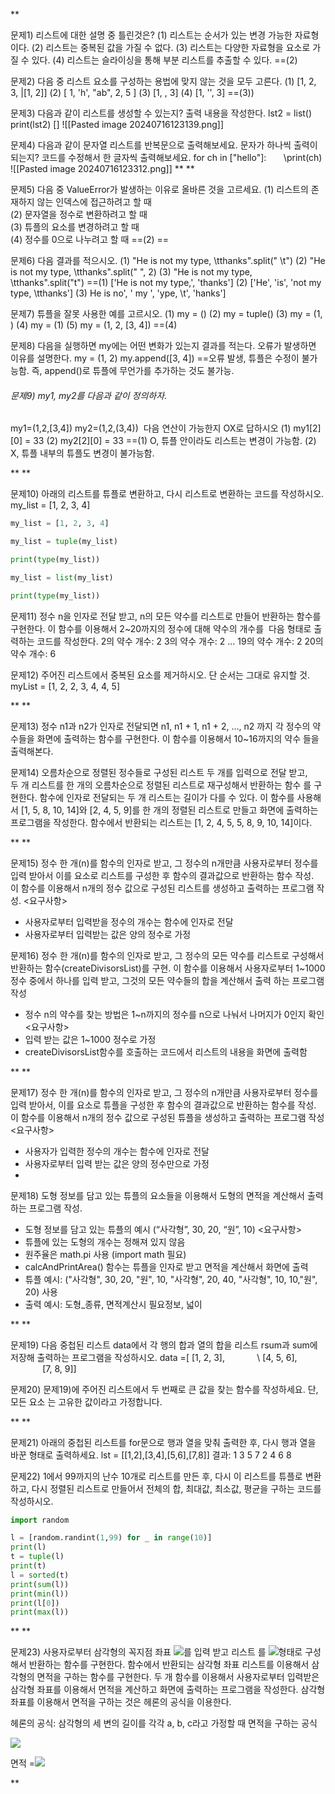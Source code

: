 **

문제1) 리스트에 대한 설명 중 틀린것은?
(1) 리스트는 순서가 있는 변경 가능한 자료형이다.
(2) 리스트는 중복된 값을 가질 수 없다.
(3) 리스트는 다양한 자료형을 요소로 가질 수 있다.
(4) 리스트는 슬라이싱을 통해 부분 리스트를 추출할 수 있다.
==(2)

문제2) 다음 중 리스트 요소를 구성하는 용법에 맞지 않는 것을 모두 고른다.
(1) \[1, 2, 3, |[1, 2]]
(2) \[ 1, 'h', "ab", 2, 5 ]
(3) \[1, , 3]
(4) \[1, '', 3]
==(3))

문제3) 다음과 같이 리스트를 생성할 수 있는지? 출력 내용을 작성한다.
lst2 = list()
print(lst2)
\[]
![[Pasted image 20240716123139.png]]

문제4) 다음과 같이 문자열 리스트를 반복문으로 출력해보세요. 문자가 하나씩 출력이 되는지? 코드를 수정해서 한 글자씩 출력해보세요.
for ch in \["hello"]:
      \print(ch)
![[Pasted image 20240716123312.png]]
**
**

문제5) 다음 중 ValueError가 발생하는 이유로 올바른 것을 고르세요.
(1) 리스트의 존재하지 않는 인덱스에 접근하려고 할 때  
(2) 문자열을 정수로 변환하려고 할 때  
(3) 튜플의 요소를 변경하려고 할 때  
(4) 정수를 0으로 나누려고 할 때
==(2) ==

문제6) 다음 결과를 적으시오.
(1) "He is not my type, \tthanks".split(" \t")
(2) "He is not my type, \tthanks".split(" ", 2)
(3) "He is not my type, \tthanks".split("t")
==(1) ['He is not my type,', 'thanks']
(2) ['He', 'is', 'not my type, \tthanks']
(3) He is no', ' my ', 'ype, \t', 'hanks']

문제7) 튜플을 잘못 사용한 예를 고르시오.
(1) my = ()
(2) my = tuple()
(3) my = (1, )
(4) my = (1)
(5) my = (1, 2, \[3, 4])
==(4)

문제8) 다음을 실행하면 my에는 어떤 변화가 있는지 결과를 적는다. 오류가 발생하면 이유를 설명한다.
my = (1, 2)
my.append(\[3, 4])
==오류 발생, 튜플은 수정이 불가능함. 즉, append()로 튜플에 무언가를 추가하는 것도 불가능.

###### 문제9) my1, my2를 다음과 같이 정의하자.
my1=(1,2,\[3,4])
my2=(1,2,(3,4))
 다음 연산이 가능한지 OX로 답하시오
(1) my1\[2]\[0] = 33
(2) my2\[2]\[0] = 33
==(1) O, 튜플 안이라도 리스트는 변경이 가능함.
(2) X, 튜플 내부의 튜플도 변경이 불가능함.

**
**

문제10) 아래의 리스트를 튜플로 변환하고, 다시 리스트로 변환하는 코드를 작성하시오.
my_list = \[1, 2, 3, 4]
```python
my_list = [1, 2, 3, 4]

my_list = tuple(my_list)

print(type(my_list))

my_list = list(my_list)

print(type(my_list))
```
  

문제11) 정수 n을 인자로 전달 받고, n의 모든 약수를 리스트로 만들어 반환하는 함수를 구현한다. 이 함수를 이용해서 2~20까지의 정수에 대해 약수의 개수를  다음 형태로 출력하는 코드를 작성한다.
2의 약수 개수: 2
3의 약수 개수: 2
...
19의 약수 개수: 2
20의 약수 개수: 6

  

문제12) 주어진 리스트에서 중복된 요소를 제거하시오. 단 순서는 그대로 유지할 것.
myList = \[1, 2, 2, 3, 4, 4, 5]

**
**

문제13) 정수 n1과 n2가 인자로 전달되면 n1, n1 + 1, n1 + 2, ..., n2 까지 각 정수의 약수들을 화면에 출력하는 함수를 구현한다. 이 함수를 이용해서 10~16까지의 약수 들을 출력해본다.


문제14) 오름차순으로 정렬된 정수들로 구성된 리스트 두 개를 입력으로 전달 받고,     두 개 리스트를 한 개의 오름차순으로 정렬된 리스트로 재구성해서 반환하는 함수 를 구현한다.
함수에 인자로 전달되는 두 개 리스트는 길이가 다를 수 있다.
이 함수를 사용해서 \[1, 5, 8, 10, 14]와 \[2, 4, 5, 9]를 한 개의 정렬된 리스트로 만들고 화면에 출력하는 프로그램을 작성한다.
함수에서 반환되는 리스트는 \[1, 2, 4, 5, 5, 8, 9, 10, 14]이다.

**
**

문제15) 정수 한 개(n)를 함수의 인자로 받고, 그 정수의 n개만큼 사용자로부터 정수를 입력 받아서 이를 요소로 리스트를 구성한 후 함수의 결과값으로 반환하는 함수 작성.  이 함수를 이용해서 n개의 정수 값으로 구성된 리스트를 생성하고 출력하는 프로그램 작성.
<요구사항>
- 사용자로부터 입력받을 정수의 개수는 함수에 인자로 전달
- 사용자로부터 입력받는 값은 양의 정수로 가정

문제16) 정수 한 개(n)를 함수의 인자로 받고, 그 정수의 모든 약수를 리스트로 구성해서 반환하는 함수(createDivisorsList)를 구현. 이 함수를 이용해서 사용자로부터 1~1000 정수 중에서 하나를 입력 받고, 그것의 모든 약수들의 합을 계산해서 출력 하는 프로그램 작성
- 정수 n의 약수를 찾는 방법은 1~n까지의 정수를 n으로 나눠서 나머지가 0인지 확인
<요구사항>
- 입력 받는 값은 1~1000 정수로 가정
- createDivisorsList함수를 호출하는 코드에서 리스트의 내용을 화면에 출력함

**
**

문제17) 정수 한 개(n)를 함수의 인자로 받고, 그 정수의 n개만큼 사용자로부터 정수를 입력 받아서, 이를 요소로 튜플을 구성한 후 함수의 결과값으로 반환하는 함수를 작성. 이 함수를 이용해서 n개의 정수 값으로 구성된 튜플을 생성하고 출력하는 프로그램 작성
<요구사항>
- 사용자가 입력한 정수의 개수는 함수에 인자로 전달
- 사용자로부터 입력 받는 값은 양의 정수만으로 가정
- 
문제18) 도형 정보를 담고 있는 튜플의 요소들을 이용해서 도형의 면적을 계산해서 출력하는 프로그램 작성.
- 도형 정보를 담고 있는 튜플의 예시 (“사각형”, 30, 20, “원”, 10)
<요구사항>
- 튜플에 있는 도형의 개수는 정해져 있지 않음
- 원주율은 math.pi 사용 (import math 필요)
- calcAndPrintArea() 함수는 튜플을 인자로 받고 면적을 계산해서 화면에 출력
- 튜플 예시: ("사각형", 30, 20, "원", 10, "사각형", 20, 40, "사각형", 10, 10,"원", 20) 사용
- 출력 예시: 도형_종류, 면적계산시 필요정보, 넓이

**
**

문제19) 다음 중첩된 리스트 data에서 각 행의 합과 열의 합을 리스트 rsum과 sum에 저장해 출력하는 프로그램을 작성하시오.
data =\[ \[1, 2, 3],
            \ \[4, 5, 6],
             \[7, 8, 9]]

문제20) 문제19)에 주어진 리스트에서 두 번째로 큰 값을 찾는 함수를 작성하세요. 단, 모든 요소 는 고유한 값이라고 가정합니다.

**
**

문제21) 아래의 중첩된 리스트를 for문으로 행과 열을 맞춰 출력한 후, 다시 행과 열을 바꾼 형태로 출력하세요.
lst = \[\[1,2],\[3,4],\[5,6],\[7,8]]
결과: 1 3 5 7
	 2 4 6 8

문제22) 1에서 99까지의 난수 10개로 리스트를 만든 후, 다시 이 리스트를 튜플로 변환 하고, 다시 정렬된 리스트로 만들어서 전체의 합, 최대값, 최소값, 평균을 구하는 코드를 작성하시오.
```python
import random

l = [random.randint(1,99) for _ in range(10)]
print(l)
t = tuple(l)
print(t)
l = sorted(t)
print(sum(l))
print(min(l))
print(l[0])
print(max(l))
```
**
**

문제23) 사용자로부터 삼각형의 꼭지점 좌표 ![](https://lh7-us.googleusercontent.com/docsz/AD_4nXfVYSnNXycEwIUM-AXtL9jIKxRHPN1Cjvm6naWJQuCE3O52cFaJYxQ3yXkJMwMTcU7_vDOg6mXAMjcT3KPhyIn7CLS9z10tlR9e78Zal5sB24Zoir_WPhZxMvpVd2KvClbLX3on_o8YO7zqrHb1bEw559ss?key=qx7DHsRRly7Ur91-G4ylbA)를 입력 받고 리스트 를 ![](https://lh7-us.googleusercontent.com/docsz/AD_4nXeKPw55RJextjSNCDmtyVv_FG_wbo2H07TfCq-ELJAqXq6wrlJE2DY1y8iv4svYe3mjwlPporGeFggxzcFFru4EPYGyGzdUn7HVAwLUUxJUuNzmPs3O6Ii3rH6VFbm_o8MIjLx-Rf0VQJ1EaRDQd02jvsCW?key=qx7DHsRRly7Ur91-G4ylbA)형태로 구성해서 반환하는 함수를 구현한다. 함수에서 반환되는 삼각형 좌표 리스트를 이용해서 삼각형의 면적을 구하는 함수를 구현한다. 두 개 함수를 이용해서 사용자로부터 입력받은 삼각형 좌표를 이용해서 면적을 계산하고 화면에 출력하는 프로그램을 작성한다. 삼각형 좌표를 이용해서 면적을 구하는 것은 헤론의 공식을 이용한다.

헤론의 공식: 삼각형의 세 변의 길이를 각각 a, b, c라고 가정할 때 면적을 구하는 공식

![](https://lh7-us.googleusercontent.com/docsz/AD_4nXdMjzn7_wTI_maARN0D-EAl4Stv7_V2q7kMcIVs3i4kmqf52v8ksVC61cjvFA7tvuJEhxfKpJ6g_PdaK4FcKuxPeOINEofiWafPfhvSvmFXov79hoG6jB9Vkx1EMzzdOiK3nqXSvAbiYOJo84t0kcfK9tY?key=qx7DHsRRly7Ur91-G4ylbA)

면적 =![](https://lh7-us.googleusercontent.com/docsz/AD_4nXdFak38QobgnpG385D0aepABJvGUGSnmGo_unvRulFVSJZFNHl5tdNI4TbERQ3tqupigJtK6yj5qQPgBbzFu_xm5BxYLOzVPHdl6cElpwvw5SKOMy3ItaGR9Pa78w-Nhs8-mAOETRtUny3K2Id4WBZyBDuO?key=qx7DHsRRly7Ur91-G4ylbA)

**